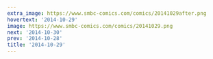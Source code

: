 ```yaml
---
extra_image: https://www.smbc-comics.com/comics/20141029after.png
hovertext: '2014-10-29'
image: https://www.smbc-comics.com/comics/20141029.png
next: '2014-10-30'
prev: '2014-10-28'
title: '2014-10-29'
---
```

